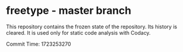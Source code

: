 # freetype - master branch

This repository contains the frozen state of the repository.
Its history is cleared. It is used only for static code
analysis with Codacy.

Commit Time: 1723253270